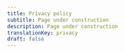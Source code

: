 ```yaml
---
title: Privacy policy
subtitle: Page under construction
description: Page under construction
translationKey: privacy
draft: false
---
```

